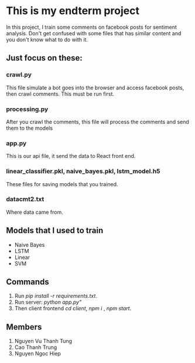 # This is my endterm project

In this project, I train some comments on facebook posts for sentiment analysis. Don't get confused with some files that has similar content and you don't know what to do with it.

## Just focus on these:

### crawl.py
This file simulate a bot goes into the browser and access facebook posts, then crawl comments.
This must be run first.

### processing.py
After you crawl the comments, this file will process the comments and send them to the models

### app.py
This is our api file, it send the data to React front end.

### linear_classifier.pkl, naive_bayes.pkl, lstm_model.h5
These files for saving models that you trained.

### datacmt2.txt
Where data came from.


## Models that I used to train
* Naive Bayes
* LSTM
* Linear
* SVM

## Commands

1. Run *pip install -r requirements.txt*.
2. Run server: *python app.py"*
3. Then client frontend *cd client*, *npm i* , *npm start*.

## Members
1. Nguyen Vu Thanh Tung 
2. Cao Thanh Trung 
3. Nguyen Ngoc Hiep
